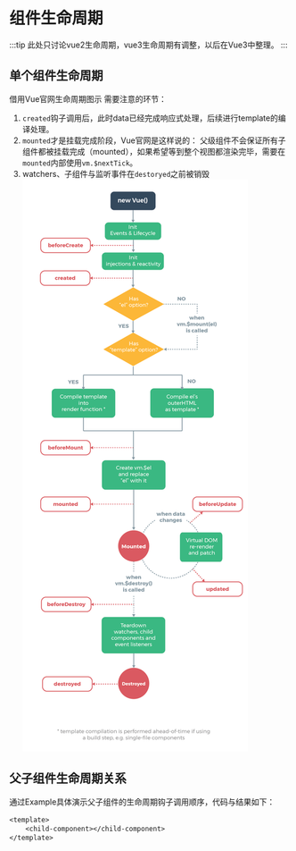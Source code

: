 # 组件生命周期
:::tip
此处只讨论vue2生命周期，vue3生命周期有调整，以后在Vue3中整理。
:::
## 单个组件生命周期
借用Vue官网生命周期图示
需要注意的环节：
1. `created`钩子调用后，此时data已经完成响应式处理，后续进行template的编译处理。
2. `mounted`才是挂载完成阶段，Vue官网是这样说的： 父级组件不会保证所有子组件都被挂载完成（mounted），如果希望等到整个视图都渲染完毕，需要在`mounted`内部使用`vm.$nextTick`。
3. watchers、子组件与监听事件在`destoryed`之前被销毁
![avatar](/images/lifecycle.png)

## 父子组件生命周期关系
通过Example具体演示父子组件的生命周期钩子调用顺序，代码与结果如下：
```vue
<template>
    <child-component></child-component>
</template>
```